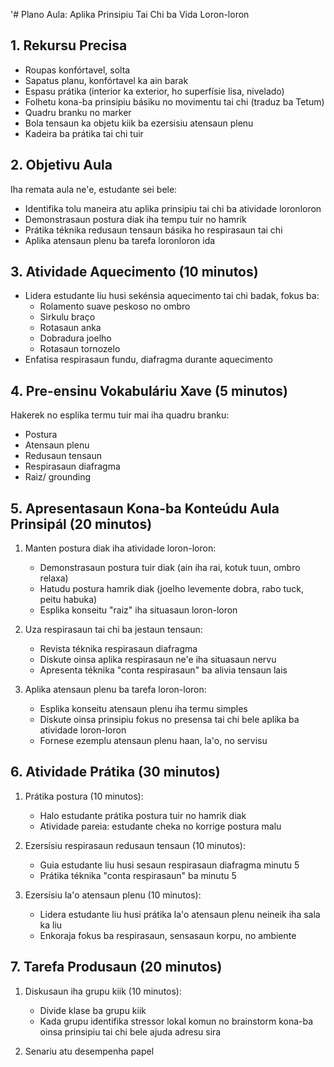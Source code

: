 '# Plano Aula: Aplika Prinsipiu Tai Chi ba Vida Loron-loron

## 1. Rekursu Precisa

- Roupas konfórtavel, solta
- Sapatus planu, konfórtavel ka ain barak
- Espasu prátika (interior ka exterior, ho superfísie lisa, nivelado)
- Folhetu kona-ba prinsipiu básiku no movimentu tai chi (traduz ba Tetum)
- Quadru branku no marker
- Bola tensaun ka objetu kiik ba ezersisiu atensaun plenu
- Kadeira ba prátika tai chi tuir

## 2. Objetivu Aula

Iha remata aula ne'e, estudante sei bele:
- Identifika tolu maneira atu aplika prinsipiu tai chi ba atividade loronloron
- Demonstrasaun postura diak iha tempu tuir no hamrik
- Prátika téknika redusaun tensaun básika ho respirasaun tai chi
- Aplika atensaun plenu ba tarefa loronloron ida

## 3. Atividade Aquecimento (10 minutos)

- Lidera estudante liu husi sekénsia aquecimento tai chi badak, fokus ba:
  - Rolamento suave peskoso no ombro
  - Sirkulu braço
  - Rotasaun anka
  - Dobradura joelho
  - Rotasaun tornozelo
- Enfatisa respirasaun fundu, diafragma durante aquecimento

## 4. Pre-ensinu Vokabuláriu Xave (5 minutos)

Hakerek no esplika termu tuir mai iha quadru branku:
- Postura
- Atensaun plenu
- Redusaun tensaun
- Respirasaun diafragma
- Raiz/ grounding

## 5. Apresentasaun Kona-ba Konteúdu Aula Prinsipál (20 minutos)

1. Manten postura diak iha atividade loron-loron:
   - Demonstrasaun postura tuir diak (ain iha rai, kotuk tuun, ombro relaxa)
   - Hatudu postura hamrik diak (joelho levemente dobra, rabo tuck, peitu habuka)
   - Esplika konseitu "raiz" iha situasaun loron-loron

2. Uza respirasaun tai chi ba jestaun tensaun:
   - Revista téknika respirasaun diafragma
   - Diskute oinsa aplika respirasaun ne'e iha situasaun nervu
   - Apresenta téknika "conta respirasaun" ba alivia tensaun lais

3. Aplika atensaun plenu ba tarefa loron-loron:
   - Esplika konseitu atensaun plenu iha termu simples
   - Diskute oinsa prinsipiu fokus no presensa tai chi bele aplika ba atividade loron-loron
   - Fornese ezemplu atensaun plenu haan, la'o, no servisu

## 6. Atividade Prátika (30 minutos)

1. Prátika postura (10 minutos):
   - Halo estudante prátika postura tuir no hamrik diak
   - Atividade pareia: estudante cheka no korrige postura malu

2. Ezersísiu respirasaun redusaun tensaun (10 minutos):
   - Guia estudante liu husi sesaun respirasaun diafragma minutu 5
   - Prátika téknika "conta respirasaun" ba minutu 5

3. Ezersísiu la'o atensaun plenu (10 minutos):
   - Lidera estudante liu husi prátika la'o atensaun plenu neineik iha sala ka liu
   - Enkoraja fokus ba respirasaun, sensasaun korpu, no ambiente

## 7. Tarefa Produsaun (20 minutos)

1. Diskusaun iha grupu kiik (10 minutos):
   - Divide klase ba grupu kiik
   - Kada grupu identifika stressor lokal komun no brainstorm kona-ba oinsa prinsipiu tai chi bele ajuda adresu sira

2. Senariu atu desempenha papel